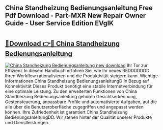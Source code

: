 ## China Standheizung Bedienungsanleitung Free Pdf Download - Part-MXR New Repair Owner Guide - User Service Edition EVglK

# <h2><a href="http://df4rzuh.blite.top/?on=China+Standheizung+Bedienungsanleitung">🔗Download 👉🔴 China Standheizung Bedienungsanleitung</a></h2>

[![China Standheizung Bedienungsanleitung new download](https://i.imgur.com/lujVjoI.png)](http://df4rzuh.blite.top/?on=China+Standheizung+Bedienungsanleitung)
Ihr Tor zur Effizienz In diesem Handbuch erfahren Sie, wie Ihr neues REDDDDDDD Ihren Workflow rationalisieren und die Produktivität steigern kann. Wichtige Informationen China Standheizung BedienungsanleitungD In Bezug auf Konnektivität Dieses Produkt benötigt eine stabile Internetverbindung für eine optimale Leistung. Zu den erweiterten Funktionen von China Standheizung Bedienungsanleitung gehören Gesichtserkennung, Gestensteuerung, anpassbare Profile und automatisierte Aufgaben, auf die alle über die Benutzeroberfläche zugegriffen und angepasst werden können. Ihre Zufriedenheit ist garantiert China Standheizung BedienungsanleitungDD. Wir stehen hinter der Qualität unserer Produkte und Dienstleistungen.
